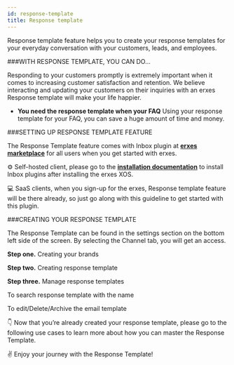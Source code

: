 ```yaml
---
id: response-template
title: Response template
---
```


Response template feature helps you to create your response templates for your everyday conversation with your customers, leads, and employees. 


###WITH RESPONSE TEMPLATE, YOU CAN DO…

Responding to your customers promptly is extremely important when it comes to increasing customer satisfaction and retention. We believe interacting and updating your customers on their inquiries with an erxes Response template will make your life happier. 


- **You need the response template when your FAQ**
Using your response template for your FAQ, you can save a huge amount of time and money. 


###SETTING UP RESPONSE TEMPLATE FEATURE


The Response Template feature comes with Inbox plugin at <a href="https://erxes.io/marketplace">**erxes marketplace**</a> for all users when you get started with erxes.

⚙️ Self-hosted client, please go to the <a href="https://docs.erxes.io/docs/intro">**installation documentation**</a> to install Inbox plugins after installing the erxes XOS.

‍💻  SaaS clients, when you sign-up for the erxes, Response template feature will be there already, so just go along with this guideline to get started with this plugin.


###CREATING YOUR RESPONSE TEMPLATE

The Response Template can be found in the settings section on the bottom left side of the screen. By selecting the Channel tab, you will get an access. 


**Step one.** Creating your brands

 
**Step two.** Creating response template 

 
**Step three.** Manage response templates

To search response template with the name

To edit/Delete/Archive the email template

👇 Now that you’re already created your response template, please go to the following use cases to learn more about how you can master the Response Template.


✌️ Enjoy your journey with the Response Template!  

